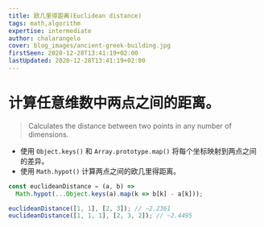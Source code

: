 ```yaml
---
title: 欧几里得距离(Euclidean distance)
tags: math,algorithm
expertise: intermediate
author: chalarangelo
cover: blog_images/ancient-greek-building.jpg
firstSeen: 2020-12-28T13:41:19+02:00
lastUpdated: 2020-12-28T13:41:19+02:00
---
```


# 计算任意维数中两点之间的距离。
> Calculates the distance between two points in any number of dimensions.

- 使用 `Object.keys()` 和 `Array.prototype.map()` 将每个坐标映射到两点之间的差异。
- 使用 `Math.hypot()` 计算两点之间的欧几里得距离。

```js
const euclideanDistance = (a, b) =>
  Math.hypot(...Object.keys(a).map(k => b[k] - a[k]));
```

```js
euclideanDistance([1, 1], [2, 3]); // ~2.2361
euclideanDistance([1, 1, 1], [2, 3, 2]); // ~2.4495
```
